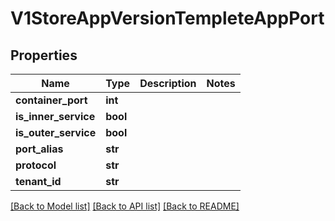 # V1StoreAppVersionTempleteAppPort

## Properties
Name | Type | Description | Notes
------------ | ------------- | ------------- | -------------
**container_port** | **int** |  | 
**is_inner_service** | **bool** |  | 
**is_outer_service** | **bool** |  | 
**port_alias** | **str** |  | 
**protocol** | **str** |  | 
**tenant_id** | **str** |  | 

[[Back to Model list]](../README.md#documentation-for-models) [[Back to API list]](../README.md#documentation-for-api-endpoints) [[Back to README]](../README.md)


